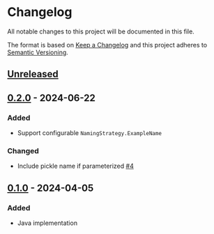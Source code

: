 # Changelog

All notable changes to this project will be documented in this file.

The format is based on [Keep a Changelog](https://keepachangelog.com/en/1.0.0/)
and this project adheres to [Semantic Versioning](https://semver.org/spec/v2.0.0.html).

## [Unreleased]

## [0.2.0] - 2024-06-22
### Added
- Support configurable `NamingStrategy.ExampleName`

### Changed
- Include pickle name if parameterized [#4](https://github.com/cucumber/testng-xml-formatter/pull/4)

## [0.1.0] - 2024-04-05
### Added
- Java implementation

[Unreleased]: https://github.com/cucumber/testng-xml-formatter/compare/v0.2.0...HEAD
[0.2.0]: https://github.com/cucumber/testng-xml-formatter/compare/v0.1.0...v0.2.0
[0.1.0]: https://github.com/cucumber/testng-xml-formatter/compare/84ab54710362cbbfa1545d092fd4c9d0e69f74cf...v0.1.0
